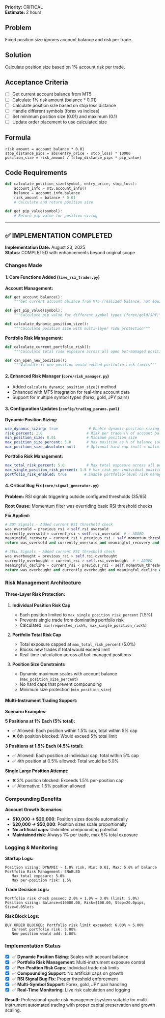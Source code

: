 **Priority:** CRITICAL  
**Estimate:** 2 hours

## Problem

Fixed position size ignores account balance and risk per trade.

## Solution

Calculate position size based on 1% account risk per trade.

## Acceptance Criteria

- [ ] Get current account balance from MT5
- [ ] Calculate 1% risk amount (balance \* 0.01)
- [ ] Calculate position size based on stop loss distance
- [ ] Handle different symbols (forex vs indices)
- [ ] Set minimum position size (0.01) and maximum (0.1)
- [ ] Update order placement to use calculated size

## Formula

```
risk_amount = account_balance * 0.01
stop_distance_pips = abs(entry_price - stop_loss) * 10000
position_size = risk_amount / (stop_distance_pips * pip_value)
```

## Code Requirements

```python
def calculate_position_size(symbol, entry_price, stop_loss):
    account_info = mt5.account_info()
    balance = account_info.balance
    risk_amount = balance * 0.01
    # Calculate and return position size

def get_pip_value(symbol):
    # Return pip value for position sizing
```

---

## ✅ IMPLEMENTATION COMPLETED

**Implementation Date:** August 23, 2025  
**Status:** COMPLETED with enhancements beyond original scope

### Changes Made

#### 1. **Core Functions Added** (`live_rsi_trader.py`)

**Account Management:**
```python
def get_account_balance():
    """Get current account balance from MT5 (realized balance, not equity)"""

def get_pip_value(symbol):
    """Calculate pip value for different symbol types (forex/gold/JPY)"""

def calculate_dynamic_position_size():
    """Calculate position size with multi-layer risk protection"""
```

**Portfolio Risk Management:**
```python
def calculate_current_portfolio_risk():
    """Calculate total risk exposure across all open bot-managed positions"""

def can_open_new_position():
    """Validate if new position would exceed portfolio risk limits"""
```

#### 2. **Enhanced Risk Manager** (`core/risk_manager.py`)

- Added `calculate_dynamic_position_size()` method
- Enhanced with MT5 integration for real-time account data
- Support for multiple symbol types (forex, gold, JPY pairs)

#### 3. **Configuration Updates** (`config/trading_params.yaml`)

**Dynamic Position Sizing:**
```yaml
use_dynamic_sizing: true              # Enable dynamic position sizing
risk_percent: 1.0                    # Risk per trade (% of account balance)
min_position_size: 0.01              # Minimum position size
max_position_size_percent: 5.0       # Max position as % of balance (scales with account)
max_position_size_absolute: null     # Optional hard cap (null = unlimited compounding)
```

**Portfolio Risk Management:**
```yaml
max_total_risk_percent: 5.0          # Max total exposure across all positions
max_single_position_risk_percent: 1.5 # Max risk per individual position
portfolio_risk_enabled: true        # Enable portfolio-level risk management
```

#### 4. **Critical Bug Fix** (`core/signal_generator.py`)

**Problem:** RSI signals triggering outside configured thresholds (35/65)

**Root Cause:** Momentum filter was overriding basic RSI threshold checks

**Fix Applied:**
```python
# BUY Signals - Added current RSI threshold check
was_oversold = previous_rsi < self.rsi_oversold
currently_oversold = current_rsi < self.rsi_oversold  # ← ADDED
meaningful_recovery = current_rsi > previous_rsi + self.momentum_threshold
return was_oversold and currently_oversold and meaningful_recovery and avoid_falling_knife

# SELL Signals - Added current RSI threshold check  
was_overbought = previous_rsi > self.rsi_overbought
currently_overbought = current_rsi > self.rsi_overbought  # ← ADDED
meaningful_decline = current_rsi < previous_rsi - self.momentum_threshold
return was_overbought and currently_overbought and meaningful_decline and avoid_rising_dagger
```

### Risk Management Architecture

#### **Three-Layer Risk Protection:**

1. **Individual Position Risk Cap**
   - Each position limited to `max_single_position_risk_percent` (1.5%)
   - Prevents single trade from dominating portfolio risk
   - Calculated: `min(requested_risk%, max_single_position_risk%)`

2. **Portfolio Total Risk Cap**
   - Total exposure capped at `max_total_risk_percent` (5.0%)
   - Blocks new trades if total would exceed limit
   - Real-time calculation across all bot-managed positions

3. **Position Size Constraints**
   - Dynamic maximum scales with account balance (`max_position_size_percent`)
   - No hard caps that prevent compounding
   - Minimum size protection (`min_position_size`)

#### **Multi-Instrument Trading Support:**

**Scenario Examples:**

**5 Positions at 1% Each (5% total):**
- ✅ Allowed: Each position within 1.5% cap, total within 5% cap
- ❌ 6th position blocked: Would exceed 5% total limit

**3 Positions at 1.5% Each (4.5% total):**
- ✅ Allowed: Each position at individual cap, total within 5% cap
- ✅ 4th position at 0.5% allowed: Total would be 5.0%

**Single Large Position Attempt:**
- ❌ 3% position blocked: Exceeds 1.5% per-position cap
- ✅ Alternative: 1.5% position allowed

### Compounding Benefits

**Account Growth Scenarios:**
- **$10,000 → $20,000**: Position sizes double automatically
- **$20,000 → $50,000**: Position sizes scale proportionally  
- **No artificial caps**: Unlimited compounding potential
- **Maintained risk**: Always 1% per trade, max 5% total exposure

### Logging & Monitoring

**Startup Logs:**
```
Position sizing: DYNAMIC - 1.0% risk, Min: 0.01, Max: 5.0% of balance
Portfolio Risk Management: ENABLED
   Max total exposure: 5.0%
   Max per-position risk: 1.5%
```

**Trade Decision Logs:**
```
Portfolio risk check passed: 2.0% + 1.0% = 3.0% (limit: 5.0%)
Position sizing: Balance=$10000.00, Risk=$100.00, Stop=20.0pips, Size=0.05lots
```

**Risk Block Logs:**
```
BUY ORDER BLOCKED: Portfolio risk limit exceeded: 6.00% > 5.00%
   Current portfolio risk: 5.00%
   New position would add: 1.00%
```

### Implementation Status

- [x] ✅ **Dynamic Position Sizing**: Scales with account balance
- [x] ✅ **Portfolio Risk Management**: Multi-instrument exposure control  
- [x] ✅ **Per-Position Risk Caps**: Individual trade risk limits
- [x] ✅ **Compounding Support**: No artificial caps on growth
- [x] ✅ **RSI Signal Bug Fix**: Proper threshold enforcement
- [x] ✅ **Multi-Symbol Support**: Forex, gold, JPY pair handling
- [x] ✅ **Real-Time Monitoring**: Live risk calculation and logging

**Result:** Professional-grade risk management system suitable for multi-instrument automated trading with proper capital preservation and growth scaling.
